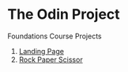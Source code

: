 # The Odin Project

Foundations Course Projects
01. [Landing Page](https://azaespa.github.io/The-Odin-Project/Landing-Page/index.html)
02. [Rock Paper Scissor](https://azaespa.github.io/The-Odin-Project/Rock-Paper-Scissor/index.html)